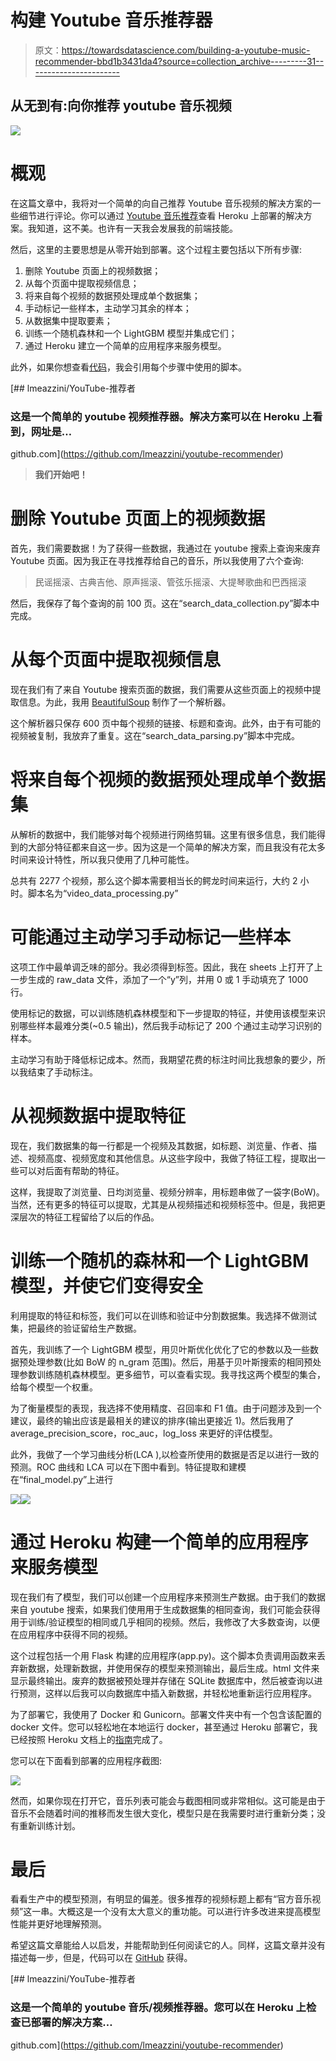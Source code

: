 # 构建 Youtube 音乐推荐器

> 原文：<https://towardsdatascience.com/building-a-youtube-music-recommender-bbd1b3431da4?source=collection_archive---------31----------------------->

## 从无到有:向你推荐 youtube 音乐视频

![](img/c42322ce14153a5990c004644e76092f.png)

# 概观

在这篇文章中，我将对一个简单的向自己推荐 Youtube 音乐视频的解决方案的一些细节进行评论。你可以通过 [Youtube 音乐推荐](https://thawing-shore-99052.herokuapp.com/)查看 Heroku 上部署的解决方案。我知道，这不美。也许有一天我会发展我的前端技能。

然后，这里的主要思想是从零开始到部署。这个过程主要包括以下所有步骤:

1.  删除 Youtube 页面上的视频数据；
2.  从每个页面中提取视频信息；
3.  将来自每个视频的数据预处理成单个数据集；
4.  手动标记一些样本，主动学习其余的样本；
5.  从数据集中提取要素；
6.  训练一个随机森林和一个 LightGBM 模型并集成它们；
7.  通过 Heroku 建立一个简单的应用程序来服务模型。

此外，如果你想查看[代码](https://github.com/lmeazzini/youtube-recommender)，我会引用每个步骤中使用的脚本。

[](https://github.com/lmeazzini/youtube-recommender) [## lmeazzini/YouTube-推荐者

### 这是一个简单的 youtube 视频推荐器。解决方案可以在 Heroku 上看到，网址是…

github.com](https://github.com/lmeazzini/youtube-recommender) 

> **我们开始吧！**

# 删除 Youtube 页面上的视频数据

首先，我们需要数据！为了获得一些数据，我通过在 youtube 搜索上查询来废弃 Youtube 页面。因为我正在寻找推荐给自己的音乐，所以我使用了六个查询:

> 民谣摇滚、古典吉他、原声摇滚、管弦乐摇滚、大提琴歌曲和巴西摇滚

然后，我保存了每个查询的前 100 页。这在“search_data_collection.py”脚本中完成。

# 从每个页面中提取视频信息

现在我们有了来自 Youtube 搜索页面的数据，我们需要从这些页面上的视频中提取信息。为此，我用 [BeautifulSoup](https://www.crummy.com/software/BeautifulSoup/bs4/doc/) 制作了一个解析器。

这个解析器只保存 600 页中每个视频的链接、标题和查询。此外，由于有可能的视频被复制，我放弃了重复。这在“search_data_parsing.py”脚本中完成。

# 将来自每个视频的数据预处理成单个数据集

从解析的数据中，我们能够对每个视频进行网络剪辑。这里有很多信息，我们能得到的大部分特征都来自这一步。因为这是一个简单的解决方案，而且我没有花太多时间来设计特性，所以我只使用了几种可能性。

总共有 2277 个视频，那么这个脚本需要相当长的鳄龙时间来运行，大约 2 小时。脚本名为“video_data_processing.py”

# 可能通过主动学习手动标记一些样本

这项工作中最单调乏味的部分。我必须得到标签。因此，我在 sheets 上打开了上一步生成的 raw_data 文件，添加了一个“y”列，并用 0 或 1 手动填充了 1000 行。

使用标记的数据，可以训练随机森林模型和下一步提取的特征，并使用该模型来识别哪些样本最难分类(~0.5 输出)，然后我手动标记了 200 个通过主动学习识别的样本。

主动学习有助于降低标记成本。然而，我期望花费的标注时间比我想象的要少，所以我结束了手动标注。

# 从视频数据中提取特征

现在，我们数据集的每一行都是一个视频及其数据，如标题、浏览量、作者、描述、视频高度、视频宽度和其他信息。从这些字段中，我做了特征工程，提取出一些可以对后面有帮助的特征。

这样，我提取了浏览量、日均浏览量、视频分辨率，用标题串做了一袋字(BoW)。当然，还有更多的特征可以提取，尤其是从视频描述和视频标签中。但是，我把更深层次的特征工程留给了以后的作品。

# 训练一个随机的森林和一个 LightGBM 模型，并使它们变得安全

利用提取的特征和标签，我们可以在训练和验证中分割数据集。我选择不做测试集，把最终的验证留给生产数据。

首先，我训练了一个 LightGBM 模型，用贝叶斯优化优化了它的参数以及一些数据预处理参数(比如 BoW 的 n_gram 范围)。然后，用基于贝叶斯搜索的相同预处理参数训练随机森林模型。更多细节，可以查看实现。我寻找这两个模型的集合，给每个模型一个权重。

为了衡量模型的表现，我选择不使用精度、召回率和 F1 值。由于问题涉及到一个建议，最终的输出应该是最相关的建议的排序(输出更接近 1)。然后我用了 average_precision_score，roc_auc，log_loss 来更好的评估模型。

此外，我做了一个学习曲线分析(LCA ),以检查所使用的数据是否足以进行一致的预测。ROC 曲线和 LCA 可以在下图中看到。特征提取和建模在“final_model.py”上进行

![](img/f39a53f362bd262a3f5fe4cc1e0d977b.png)![](img/10fd8f4fb4e0346efdb2854b3b167360.png)

# 通过 Heroku 构建一个简单的应用程序来服务模型

现在我们有了模型，我们可以创建一个应用程序来预测生产数据。由于我们的数据来自 youtube 搜索，如果我们使用用于生成数据集的相同查询，我们可能会获得用于训练/验证模型的相同或几乎相同的视频。然后，我修改了大多数查询，以便在应用程序中获得不同的视频。

这个过程包括一个用 Flask 构建的应用程序(app.py)。这个脚本负责调用函数来丢弃新数据，处理新数据，并使用保存的模型来预测输出，最后生成。html 文件来显示最终输出。废弃的数据被预处理并存储在 SQLite 数据库中，然后被查询以进行预测，这样以后我可以向数据库中插入新数据，并轻松地重新运行应用程序。

为了部署它，我使用了 Docker 和 Gunicorn。部署文件夹中有一个包含该配置的 docker 文件。您可以轻松地在本地运行 docker，甚至通过 Heroku 部署它，我已经按照 Heroku 文档上的[指南](https://devcenter.heroku.com/articles/container-registry-and-runtime)完成了。

您可以在下面看到部署的应用程序截图:

![](img/35c7e0791097a714f2f80b8800f376a2.png)

然而，如果你现在打开它，音乐列表可能会与截图相同或非常相似。这可能是由于音乐不会随着时间的推移而发生很大变化，模型只是在我需要时进行重新分类；没有重新训练计划。

# 最后

看看生产中的模型预测，有明显的偏差。很多推荐的视频标题上都有“官方音乐视频”这一串。大概这是一个没有太大意义的重功能。可以进行许多改进来提高模型性能并更好地理解预测。

希望这篇文章能给人以启发，并能帮助到任何阅读它的人。同样，这篇文章并没有描述每一步，但是，代码可以在 [GitHub](https://github.com/lmeazzini/youtube-recommender) 获得。

[](https://github.com/lmeazzini/youtube-recommender) [## lmeazzini/YouTube-推荐者

### 这是一个简单的 youtube 音乐/视频推荐器。您可以在 Heroku 上检查已部署的解决方案…

github.com](https://github.com/lmeazzini/youtube-recommender)